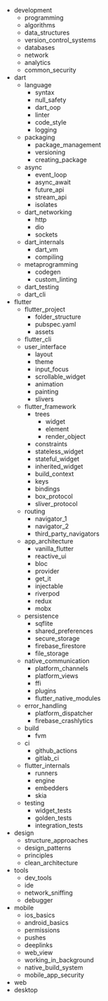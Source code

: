 - development
  - programming
  - algorithms
  - data_structures
  - version_control_systems
  - databases
  - network
  - analytics
  - common_security
- dart
  - language
    - syntax
    - null_safety
    - dart_oop
    - linter
    - code_style
    - logging
  - packaging
    - package_management
    - versioning
    - creating_package
  - async
    - event_loop
    - async_await
    - future_api
    - stream_api
    - isolates
  - dart_networking
    - http
    - dio
    - sockets
  - dart_internals
    - dart_vm
    - compiling
  - metaprogramming
    - codegen
    - custom_linting
  - dart_testing
  - dart_cli
- flutter
  - flutter_project
    - folder_structure
    - pubspec.yaml
    - assets
  - flutter_cli
  - user_interface
    - layout
    - theme
    - input_focus
    - scrollable_widget
    - animation
    - painting
    - slivers
  - flutter_framework
    - trees
      - widget
      - element
      - render_object
    - constraints
    - stateless_widget
    - stateful_widget
    - inherited_widget
    - build_context
    - keys
    - bindings
    - box_protocol
    - sliver_protocol
  - routing
    - navigator_1
    - navigator_2
    - third_party_navigators
  - app_architecture
    - vanilla_flutter
    - reactive_ui
    - bloc
    - provider
    - get_it
    - injectable
    - riverpod
    - redux
    - mobx
  - persistence
    - sqflite
    - shared_preferences
    - secure_storage
    - firebase_firestore
    - file_storage
  - native_communication
    - platform_channels
    - platform_views
    - ffi
    - plugins
    - flutter_native_modules
  - error_handling
    - platform_dispatcher
    - firebase_crashlytics
  - build
    - fvm
  - ci
    - github_actions
    - gitlab_ci
  - flutter_internals
    - runners
    - engine
    - embedders
    - skia
  - testing
    - widget_tests
    - golden_tests
    - integration_tests
- design
  - structure_approaches
  - design_patterns
  - principles
  - clean_architecture
- tools
  - dev_tools
  - ide
  - network_sniffing
  - debugger
- mobile
  - ios_basics
  - android_basics
  - permissions
  - pushes
  - deeplinks
  - web_view
  - working_in_background
  - native_build_system
  - mobile_app_security
- web
- desktop